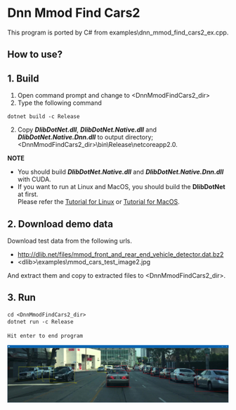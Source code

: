 ﻿# Dnn Mmod Find Cars2
 
This program is ported by C# from examples\dnn_mmod_find_cars2_ex.cpp.

## How to use?

## 1. Build

1. Open command prompt and change to &lt;DnnMmodFindCars2_dir&gt;
1. Type the following command
````
dotnet build -c Release
````
2. Copy ***DlibDotNet.dll***, ***DlibDotNet.Native.dll*** and ***DlibDotNet.Native.Dnn.dll*** to output directory; &lt;DnnMmodFindCars2_dir&gt;\bin\Release\netcoreapp2.0.

**NOTE**  
- You should build ***DlibDotNet.Native.dll*** and ***DlibDotNet.Native.Dnn.dll*** with CUDA.
- If you want to run at Linux and MacOS, you should build the **DlibDotNet** at first.  
Please refer the [Tutorial for Linux](https://github.com/takuya-takeuchi/DlibDotNet/wiki/Tutorial-for-Linux) or [Tutorial for MacOS](https://github.com/takuya-takeuchi/DlibDotNet/wiki/Tutorial-for-MacOS).

## 2. Download demo data

Download test data from the following urls.

- http://dlib.net/files/mmod_front_and_rear_end_vehicle_detector.dat.bz2
- &lt;dlib&gt;\examples\mmod_cars_test_image2.jpg

And extract them and copy to extracted files to &lt;DnnMmodFindCars2_dir&gt;.

## 3. Run

````
cd <DnnMmodFindCars2_dir>
dotnet run -c Release

Hit enter to end program
````

![DnnMmodFindCars2](images/image.png "DnnMmodFindCars2")